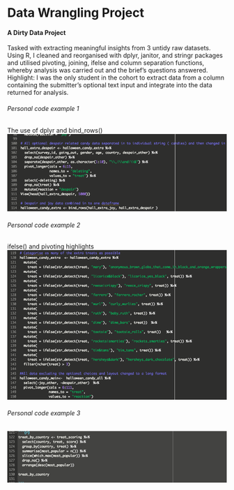 # Data Wrangling Project

#### A Dirty Data Project

Tasked with extracting meaningful insights from 3 untidy raw datasets.  Using R, I cleaned and reorganised
with dplyr, janitor, and stringr packages and utilised pivoting, joining, ifelse and column separation
functions, whereby analysis was carried out and the brief’s questions answered.  Highlight: I was
the only student in the cohort to extract data from a column containing the submitter’s optional 
text input and integrate into the data returned for analysis.

###### Personal code example 1
The use of dplyr and bind_rows()
![Code Highlight](screen_shots/code_screen_shot_1.png)

###### Personal code example 2
ifelse() and pivoting highlights
![Code Highlight](screen_shots/code_screen_shot_2.png)

###### Personal code example 3 
![Code Highlight](screen_shots/code_screen_shot_3.png)


